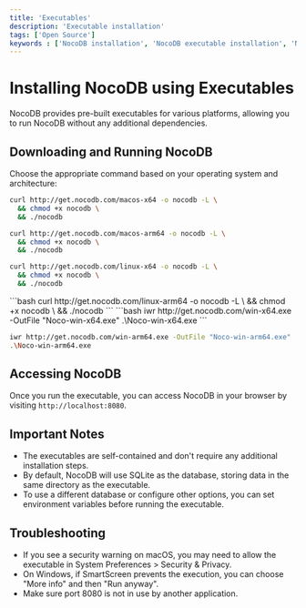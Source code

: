 ```yaml
---
title: 'Executables'
description: 'Executable installation'
tags: ['Open Source']
keywords : ['NocoDB installation', 'NocoDB executable installation', 'NocoDB prerequisites']
---
```


# Installing NocoDB using Executables

NocoDB provides pre-built executables for various platforms, allowing you to run NocoDB without any additional dependencies.


## Downloading and Running NocoDB

Choose the appropriate command based on your operating system and architecture:

<Tabs>
<TabItem value="macos-x64" label="MacOS (x64)">

```bash
curl http://get.nocodb.com/macos-x64 -o nocodb -L \
  && chmod +x nocodb \
  && ./nocodb
```

</TabItem>

<TabItem value="macos-arm64" label="MacOS (arm64)">

```bash
curl http://get.nocodb.com/macos-arm64 -o nocodb -L \
  && chmod +x nocodb \
  && ./nocodb
```

</TabItem>
<TabItem value="linux-x64" label="Linux (x64)">

```bash
curl http://get.nocodb.com/linux-x64 -o nocodb -L \
  && chmod +x nocodb \
  && ./nocodb
```

</TabItem>

<TabItem value="linux-arm64" label="Linux (arm64)">
```bash
curl http://get.nocodb.com/linux-arm64 -o nocodb -L \
  && chmod +x nocodb \
  && ./nocodb
```

</TabItem>

<TabItem value="windows-x64" label="Windows (x64)">
```bash
iwr http://get.nocodb.com/win-x64.exe -OutFile "Noco-win-x64.exe"
.\Noco-win-x64.exe
```
</TabItem>

<TabItem value="windows-arm64" label="Windows (arm64)">

```bash
iwr http://get.nocodb.com/win-arm64.exe -OutFile "Noco-win-arm64.exe"
.\Noco-win-arm64.exe
```

</TabItem>
</Tabs>


## Accessing NocoDB

Once you run the executable, you can access NocoDB in your browser by visiting `http://localhost:8080`.

## Important Notes

- The executables are self-contained and don't require any additional installation steps.
- By default, NocoDB will use SQLite as the database, storing data in the same directory as the executable.
- To use a different database or configure other options, you can set environment variables before running the executable.

## Troubleshooting

- If you see a security warning on macOS, you may need to allow the executable in System Preferences > Security & Privacy.
- On Windows, if SmartScreen prevents the execution, you can choose "More info" and then "Run anyway".
- Make sure port 8080 is not in use by another application.